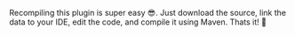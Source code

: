Recompiling this plugin is super easy 😎.
Just download the source, link the data to your IDE, edit the code, and compile it using Maven. Thats it! 🚀

